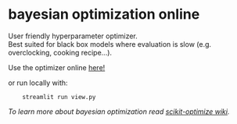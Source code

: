 # bayesian optimization online

User friendly hyperparameter optimizer.  
Best suited for black box models where evaluation is slow (e.g. overclocking, cooking recipe...).  

Use the optimizer online [here!]()

or run locally with:


```
    streamlit run view.py
```


*To learn more about bayesian optimization read [scikit-optimize wiki](https://scikit-optimize.github.io/stable/auto_examples/bayesian-optimization.html).*


